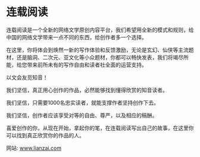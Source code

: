 # 连载阅读

连载阅读是一个全新的网络文学原创内容平台，我们希望用全新的模式和规则，给中国的网络文学带来一点不同的东西，给创作者多一个选择。

在这里，你将体会到焕然一新的写作体验和反馈激励，无论是玄幻、仙侠等主流题材，还是脑洞、二次元、亚文化等小众题材，你都可以畅快发表，我们将竭尽所能，给您带来前所未有的写作自由和读者社全面的运营支持。

以文会友觅知音！

我们坚信，真正用心创作的作品，必然能够找到懂得欣赏的知音读者。

我们坚信，只需要1000名忠实读者，就能支撑作者坚持创作下去。

我们坚信，创作者应该享受对等的自由、尊严，以及相应的稿酬。

喜爱创作的你，从现在开始，拿起你的笔，在连载阅读写出自己的故事，在这里你可以找到真正欣赏你的作品的人。



网站: www.lianzai.com




